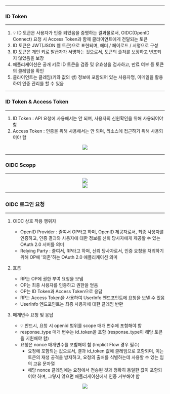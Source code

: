 -----
### ID Token
-----
1. 💡 ID 토큰은 사용자가 인증 되었음을 증명하는 결과물로서, OIDC(OpenID Connect) 요청 시 Access Token과 함께 클라이언트에게 전달되는 토큰
2. ID 토큰은 JWT(JSON 웹 토큰)으로 표현되며, 헤더 / 페이로드 / 서명으로 구성
3. ID 토큰은 개인 키로 발급자가 서명하는 것으로서, 토큰의 출처를 보장하고 변조되지 않았음을 보장
4. 애플리케이션은 공개 키로 ID 토큰을 검증 및 유효성을 검사하고, 만료 여부 등 토큰의 클레임을 확인
5. 클라이언트는 클레임(키와 값의 쌍) 정보에 포함되어 있는 사용자명, 이메일을 활용하여 인증 관리를 할 수 있음

-----
### ID Token & Access Token
-----
1. ID Token : API 요청에 사용해서는 안 되며, 사용자의 신원확인을 위해 사용되어야 함
2. Access Token : 인증을 위해 사용해서는 안 되며, 리소스에 접근하기 위해 사용되어야 함
<div align="center">
<img src="https://github.com/user-attachments/assets/1557bd6c-c7a4-40e0-924d-7cc37fc3bdd8">
</div>

-----
### OIDC Scopp
-----
<div align="center">
<img src="https://github.com/user-attachments/assets/ebc70ea5-b801-45cb-b588-21ac59730883">
</div>

<div align="center">
<img src="https://github.com/user-attachments/assets/ab6dfc42-b164-4003-a6f8-b850259b71b3">
</div>

-----
### OIDC 로그인 요청
-----
1. OIDC 상호 작용 행위자
   - OpenID Provider : 줄여서 OP라고 하며, OpenID 제공자로서, 최종 사용자를 인증하고, 인증 결과와 사용자에 대한 정보를 신뢰 당사자에게 제공할 수 있는 OAuth 2.0 서버를 의미
   - Relying Party : 줄여서, RP라고 하며, 신뢰 당사자로서, 인증 요청을 처리하기 위해 OP에 '의존'하는 OAuth 2.0 애플리케이션 의미

2. 흐름
   - RP는 OP에 권한 부여 요청을 보냄
   - OP는 최종 사용자를 인증하고 권한을 얻음
   - OP는 ID Token과 Access Token으로 응답
   - RP는 Access Token을 사용하여 UserInfo 엔드포인트에 요청을 보낼 수 있음
   - UserInfo 엔드포인트는 최종 사용자에 대한 클레임 반환

3. 매개변수 요청 및 응답
   - 💡 반드시, 요청 시 openid 범위를 scope 매개 변수에 포함해야 함
   - response_type 매개 변수는 id_token을 포함 (response_type이 해당 토큰을 지원해야 함)
   - 요청은 nonce 매개변수를 포함해야 함 (Implict Flow 경우 필수)
     + 요청에 포함되는 값으로서, 결과 id_token 값에 클레임으로 포함되며, 이는 토큰의 재생 공격을 방지하고, 요청의 출처를 식별하는데 사용할 수 있는 임의 고유 문자열
     + 해당 nonce 클레임에는 요청에서 전송된 것과 정확히 동일한 값이 포함되어야 하며, 그렇지 않으면 애플리케이션에서 인증 거부해야 함
       
<div align="center">
<img src="https://github.com/user-attachments/assets/bb55e56e-8680-4ed7-898a-265d8bcdea4c">
</div>

